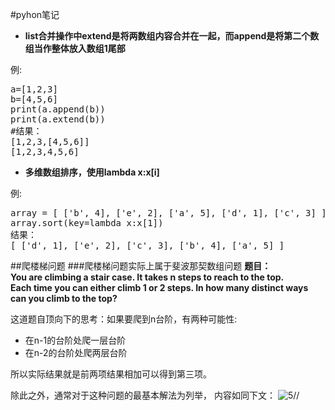 #pyhon笔记  
+ **list合并操作中extend是将两数组内容合并在一起，而append是将第二个数组当作整体放入数组1尾部**  

例:  
 <pre>
a=[1,2,3]  
b=[4,5,6]  
print(a.append(b))  
print(a.extend(b))
#结果：
[1,2,3,[4,5,6]]
[1,2,3,4,5,6]
</pre>
+ **多维数组排序，使用lambda x:x[i]**

例:
<pre>
array = [ ['b', 4], ['e', 2], ['a', 5], ['d', 1], ['c', 3] ]
array.sort(key=lambda x:x[1])
结果：
[ ['d', 1], ['e', 2], ['c', 3], ['b', 4], ['a', 5] ]
</pre>

##爬楼梯问题
###爬楼梯问题实际上属于斐波那契数组问题
**题目：  
You are climbing a stair case. It takes n steps to reach to the top.  
Each time you can either climb 1 or 2 steps. In how many distinct ways can you climb to the top?**  

这道题自顶向下的思考：如果要爬到n台阶，有两种可能性:

+ 在n-1的台阶处爬一层台阶  
+ 在n-2的台阶处爬两层台阶

所以实际结果就是前两项结果相加可以得到第三项。

除此之外，通常对于这种问题的最基本解法为列举，
内容如同下文：
![5](images\images70_Climbing_Stairs_rt.jpg)//
